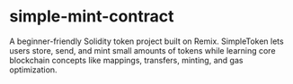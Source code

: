 # simple-mint-contract
A beginner-friendly Solidity token project built on Remix. SimpleToken lets users store, send, and mint small amounts of tokens while learning core blockchain concepts like mappings, transfers, minting, and gas optimization.
